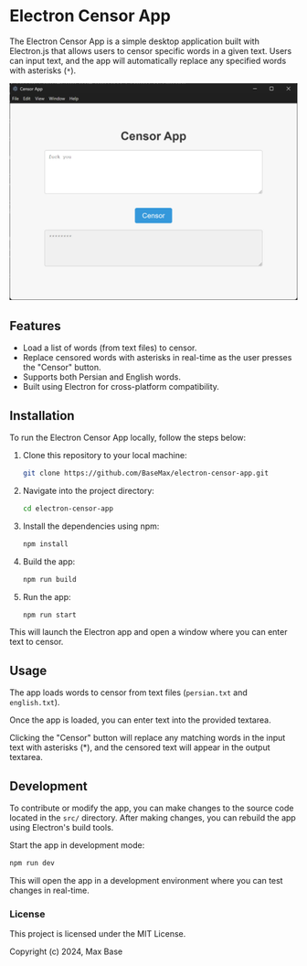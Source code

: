 # Electron Censor App

The Electron Censor App is a simple desktop application built with Electron.js that allows users to censor specific words in a given text. Users can input text, and the app will automatically replace any specified words with asterisks (`*`).

![Electron Censor App](demo.jpg)

## Features

- Load a list of words (from text files) to censor.
- Replace censored words with asterisks in real-time as the user presses the "Censor" button.
- Supports both Persian and English words.
- Built using Electron for cross-platform compatibility.

## Installation

To run the Electron Censor App locally, follow the steps below:

1. Clone this repository to your local machine:
   ```bash
   git clone https://github.com/BaseMax/electron-censor-app.git
   ```

2. Navigate into the project directory:

   ```bash
   cd electron-censor-app
   ```

3. Install the dependencies using npm:

   ```bash
   npm install
   ```

4. Build the app:

   ```bash
   npm run build
   ```

5. Run the app:

   ```bash
   npm run start
   ```

This will launch the Electron app and open a window where you can enter text to censor.

## Usage

The app loads words to censor from text files (`persian.txt` and `english.txt`).

Once the app is loaded, you can enter text into the provided textarea.

Clicking the "Censor" button will replace any matching words in the input text with asterisks (*), and the censored text will appear in the output textarea.

## Development

To contribute or modify the app, you can make changes to the source code located in the `src/` directory. After making changes, you can rebuild the app using Electron's build tools.

Start the app in development mode:

```bash
npm run dev
```

This will open the app in a development environment where you can test changes in real-time.

### License

This project is licensed under the MIT License.

Copyright (c) 2024, Max Base
